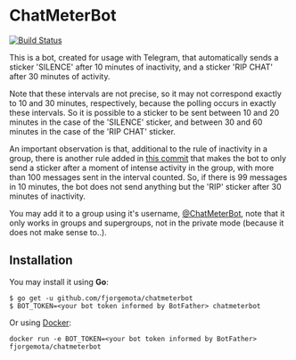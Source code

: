 # ChatMeterBot 

[![Build Status](https://travis-ci.org/fjorgemota/chatmeterbot.svg?branch=master)](https://travis-ci.org/fjorgemota/chatmeterbot)

This is a bot, created for usage with Telegram, that automatically sends a sticker 'SILENCE' after 10 minutes of inactivity, and a sticker 'RIP CHAT' after 30 minutes of activity.

Note that these intervals are not precise, so it may not correspond exactly to 10 and 30 minutes, respectively, because the polling occurs in exactly these intervals. So it is possible to a sticker to be sent between 10 and 20 minutes in the case of the 'SILENCE' sticker, and between 30 and 60 minutes in the case of the 'RIP CHAT' sticker.

An important observation is that, additional to the rule of inactivity in a group, there is another rule added in [this commit](https://github.com/fjorgemota/chatmeterbot/commit/a39ce9b1a6ef8a92a864c2bffe5a15db5c83f7bc) that makes the bot to only send a sticker after a moment of intense activity in the group, with more than 100 messages sent in the interval counted. So, if there is 99 messages in 10 minutes, the bot does not send anything but the 'RIP' sticker after 30 minutes of inactivity. 

You may add it to a group using it's username, [@ChatMeterBot](https://telegram.me/ChatMeterBot), note that it only works in groups and supergroups, not in the private mode (because it does not make sense to..).

## Installation

You may install it using **Go**:

```
$ go get -u github.com/fjorgemota/chatmeterbot
$ BOT_TOKEN=<your bot token informed by BotFather> chatmeterbot
```

Or using [Docker](http://docker.com):

```
docker run -e BOT_TOKEN=<your bot token informed by BotFather> fjorgemota/chatmeterbot
```
